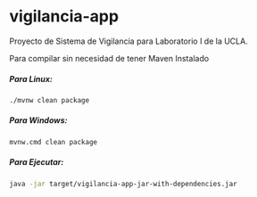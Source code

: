 # vigilancia-app
Proyecto de Sistema de Vigilancia para Laboratorio I de la UCLA.

Para compilar sin necesidad de tener Maven Instalado

##### Para Linux:
```bash
./mvnw clean package
```

##### Para Windows:
```bash
mvnw.cmd clean package
```

##### Para Ejecutar:
```bash
java -jar target/vigilancia-app-jar-with-dependencies.jar
```